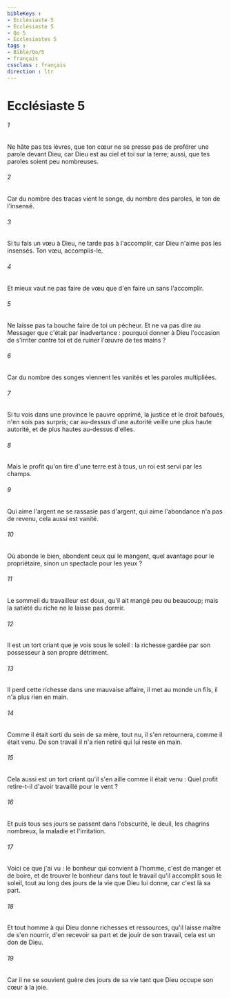```yaml
---
bibleKeys : 
- Ecclésiaste 5
- Ecclésiaste 5
- Qo 5
- Ecclesiastes 5
tags : 
- Bible/Qo/5
- français
cssclass : français
direction : ltr
---
```


# Ecclésiaste 5

###### 1
Ne hâte pas tes lèvres, que ton cœur ne se presse pas de proférer une parole devant Dieu, car Dieu est au ciel et toi sur la terre; aussi, que tes paroles soient peu nombreuses. 
###### 2
Car du nombre des tracas vient le songe, du nombre des paroles, le ton de l'insensé. 
###### 3
Si tu fais un vœu à Dieu, ne tarde pas à l'accomplir, car Dieu n'aime pas les insensés. Ton vœu, accomplis-le. 
###### 4
Et mieux vaut ne pas faire de vœu que d'en faire un sans l'accomplir. 
###### 5
Ne laisse pas ta bouche faire de toi un pécheur. Et ne va pas dire au Messager que c'était par inadvertance : pourquoi donner à Dieu l'occasion de s'irriter contre toi et de ruiner l'œuvre de tes mains ? 
###### 6
Car du nombre des songes viennent les vanités et les paroles multipliées. 
###### 7
Si tu vois dans une province le pauvre opprimé, la justice et le droit bafoués, n'en sois pas surpris; car au-dessus d'une autorité veille une plus haute autorité, et de plus hautes au-dessus d'elles. 
###### 8
Mais le profit qu'on tire d'une terre est à tous, un roi est servi par les champs. 
###### 9
Qui aime l'argent ne se rassasie pas d'argent, qui aime l'abondance n'a pas de revenu, cela aussi est vanité. 
###### 10
Où abonde le bien, abondent ceux qui le mangent, quel avantage pour le propriétaire, sinon un spectacle pour les yeux ? 
###### 11
Le sommeil du travailleur est doux, qu'il ait mangé peu ou beaucoup; mais la satiété du riche ne le laisse pas dormir. 
###### 12
Il est un tort criant que je vois sous le soleil : la richesse gardée par son possesseur à son propre détriment. 
###### 13
Il perd cette richesse dans une mauvaise affaire, il met au monde un fils, il n'a plus rien en main. 
###### 14
Comme il était sorti du sein de sa mère, tout nu, il s'en retournera, comme il était venu. De son travail il n'a rien retiré qui lui reste en main. 
###### 15
Cela aussi est un tort criant qu'il s'en aille comme il était venu : Quel profit retire-t-il d'avoir travaillé pour le vent ? 
###### 16
Et puis tous ses jours se passent dans l'obscurité, le deuil, les chagrins nombreux, la maladie et l'irritation. 
###### 17
Voici ce que j'ai vu : le bonheur qui convient à l'homme, c'est de manger et de boire, et de trouver le bonheur dans tout le travail qu'il accomplit sous le soleil, tout au long des jours de la vie que Dieu lui donne, car c'est là sa part. 
###### 18
Et tout homme à qui Dieu donne richesses et ressources, qu'il laisse maître de s'en nourrir, d'en recevoir sa part et de jouir de son travail, cela est un don de Dieu. 
###### 19
Car il ne se souvient guère des jours de sa vie tant que Dieu occupe son cœur à la joie. 
